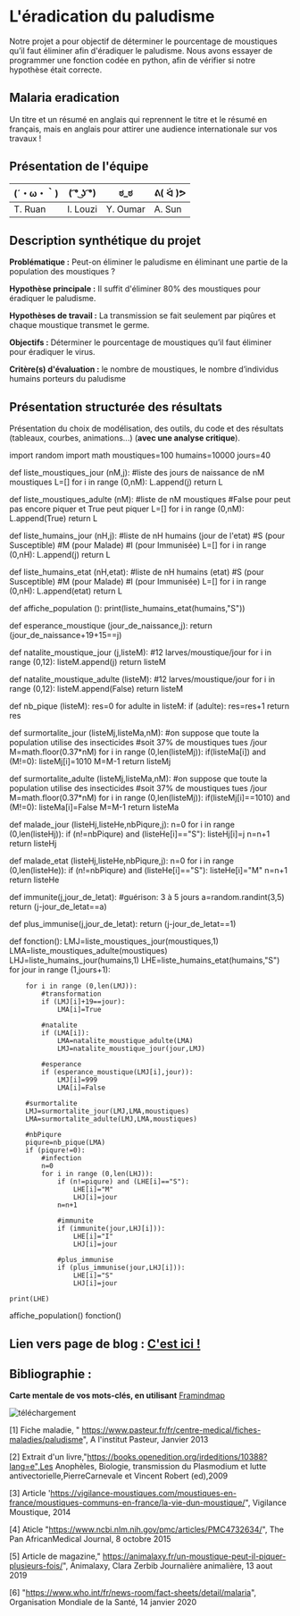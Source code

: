 # L'éradication du paludisme

Notre projet a pour objectif de déterminer le pourcentage de moustiques qu’il faut éliminer afin d'éradiquer le paludisme. Nous avons essayer de programmer une fonction codée en python, afin de vérifier si notre hypothèse était correcte.

## Malaria eradication

Un titre et un résumé en anglais qui reprennent le titre et le résumé en français, mais en anglais pour attirer une audience internationale sur vos travaux !

## Présentation de l'équipe

|(´・ω・｀)| ( ͡° ͜ʖ ͡°) | ಠ_ಠ | ᕕ( ᐛ )ᕗ |
|-----|--|--|--|
| T. Ruan| I. Louzi | Y. Oumar  | A. Sun  |


## Description synthétique du projet

**Problématique :** Peut-on éliminer le paludisme en éliminant une partie de la population des moustiques ?

**Hypothèse principale :** Il suffit d'éliminer 80% des moustiques pour éradiquer le paludisme.

**Hypothèses de travail :** La transmission se fait seulement par piqûres et chaque moustique transmet le germe.

**Objectifs :** Déterminer le pourcentage de moustiques qu’il faut éliminer pour éradiquer le virus.

**Critère(s) d'évaluation :** le nombre de moustiques, le nombre d’individus humains porteurs du paludisme 


## Présentation structurée des résultats

Présentation du choix de modélisation, des outils, du code et des résultats (tableaux, courbes, animations...) (**avec une analyse critique**).

import random
import math
moustiques=100
humains=10000
jours=40

def liste_moustiques_jour (nM,j):
#liste des jours de naissance de nM moustiques
    L=[]
    for i in range (0,nM):
        L.append(j)
    return L

def liste_moustiques_adulte (nM):
#liste de nM moustiques
#False pour peut pas encore piquer et True peut piquer
    L=[]
    for i in range (0,nM):
        L.append(True)
    return L

def liste_humains_jour (nH,j):
#liste de nH humains (jour de l'etat)
#S (pour Susceptible)
#M (pour Malade)
#I (pour Immunisée)
    L=[]
    for i in range (0,nH):
        L.append(j)
    return L

def liste_humains_etat (nH,etat):
#liste de nH humains (etat)
#S (pour Susceptible)
#M (pour Malade)
#I (pour Immunisée)
    L=[]
    for i in range (0,nH):
        L.append(etat)
    return L

def affiche_population ():
    print(liste_humains_etat(humains,"S"))

def esperance_moustique (jour_de_naissance,j):
    return (jour_de_naissance+19+15==j)

def natalite_moustique_jour (j,listeM):
#12 larves/moustique/jour
    for i in range (0,12):
        listeM.append(j)
    return listeM

def natalite_moustique_adulte (listeM):
#12 larves/moustique/jour
    for i in range (0,12):
        listeM.append(False)
    return listeM

def nb_pique (listeM):
    res=0
    for adulte in listeM:
        if (adulte):
            res=res+1
    return res

def surmortalite_jour (listeMj,listeMa,nM):
#on suppose que toute la population utilise des insecticides
#soit 37% de moustiques tues /jour
    M=math.floor(0.37*nM)
    for i in range (0,len(listeMj)):
        if(listeMa[i]) and (M!=0):
            listeMj[i]=1010
            M=M-1
    return listeMj

def surmortalite_adulte (listeMj,listeMa,nM):
#on suppose que toute la population utilise des insecticides
#soit 37% de moustiques tues /jour
    M=math.floor(0.37*nM)
    for i in range (0,len(listeMj)):
        if(listeMj[i]==1010) and (M!=0):
            listeMa[i]=False
            M=M-1
    return listeMa

def malade_jour (listeHj,listeHe,nbPiqure,j):
    n=0
    for i in range (0,len(listeHj)):
        if (n!=nbPiqure) and (listeHe[i]=="S"):
            listeHj[i]=j
        n=n+1
    return listeHj

def malade_etat (listeHj,listeHe,nbPiqure,j):
    n=0
    for i in range (0,len(listeHe)):
        if (n!=nbPiqure) and (listeHe[i]=="S"):
            listeHe[i]="M"
        n=n+1
    return listeHe

def immunite(j,jour_de_letat):
#guérison: 3 à 5 jours
    a=random.randint(3,5)
    return (j-jour_de_letat==a)

def plus_immunise(j,jour_de_letat):
    return (j-jour_de_letat==1)

def fonction():
    LMJ=liste_moustiques_jour(moustiques,1)
    LMA=liste_moustiques_adulte(moustiques)
    LHJ=liste_humains_jour(humains,1)
    LHE=liste_humains_etat(humains,"S")
    for jour in range (1,jours+1):

        for i in range (0,len(LMJ)):
            #transformation
            if (LMJ[i]+19==jour):
                LMA[i]=True

            #natalite
            if (LMA[i]):
                LMA=natalite_moustique_adulte(LMA)
                LMJ=natalite_moustique_jour(jour,LMJ)

            #esperance
            if (esperance_moustique(LMJ[i],jour)):
                LMJ[i]=999
                LMA[i]=False

        #surmortalite
        LMJ=surmortalite_jour(LMJ,LMA,moustiques)
        LMA=surmortalite_adulte(LMJ,LMA,moustiques)

        #nbPiqure
        piqure=nb_pique(LMA)
        if (piqure!=0):
            #infection
            n=0
            for i in range (0,len(LHJ)):
                if (n!=piqure) and (LHE[i]=="S"):
                    LHE[i]="M"
                    LHJ[i]=jour
                n=n+1

                #immunite
                if (immunite(jour,LHJ[i])):
                    LHE[i]="I"
                    LHJ[i]=jour

                #plus_immunise
                if (plus_immunise(jour,LHJ[i])):
                    LHE[i]="S"
                    LHJ[i]=jour

    print(LHE)

affiche_population()
fonction()

## Lien vers page de blog : <a href="blog.html"> C'est ici ! </a>

## Bibliographie :

**Carte mentale de vos mots-clés, en utilisant** <a href="https://framindmap.org/mindmaps/index.html">Framindmap </a>

![téléchargement](https://user-images.githubusercontent.com/63292006/81241654-6fe38880-8ffa-11ea-84f4-a4599729f50c.png)

[1]	Fiche maladie, " https://www.pasteur.fr/fr/centre-medical/fiches-maladies/paludisme", A l'institut Pasteur, Janvier 2013

[2]	Extrait d'un livre,"https://books.openedition.org/irdeditions/10388?lang=e",Les Anophèles, Biologie, transmission du Plasmodium et lutte antivectorielle,PierreCarnevale et Vincent Robert (ed),2009

[3]	Article 'https://vigilance-moustiques.com/moustiques-en-france/moustiques-communs-en-france/la-vie-dun-moustique/", Vigilance Moustique, 2014

[4]	Aticle "https://www.ncbi.nlm.nih.gov/pmc/articles/PMC4732634/", The Pan AfricanMedical Journal, 8 octobre 2015

[5]	Article de magazine," https://animalaxy.fr/un-moustique-peut-il-piquer-plusieurs-fois/", Animalaxy, Clara Zerbib Journalière animalière, 13 aout 2019

[6]	"https://www.who.int/fr/news-room/fact-sheets/detail/malaria", Organisation Mondiale de la Santé, 14 janvier 2020



